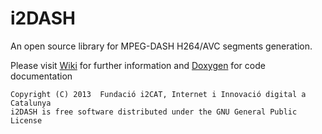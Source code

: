 # i2DASH
An open source library for MPEG-DASH H264/AVC segments generation.

Please visit [Wiki](https://github.com/ua-i2cat/i2DASH/wiki) for further information and [Doxygen](http://uadevsrv.i2cat.net:8083/job/i2DASH/doxygen/) for code documentation


`Copyright (C) 2013  Fundació i2CAT, Internet i Innovació digital a Catalunya`<br>
`i2DASH is free software distributed under the GNU General Public License`

